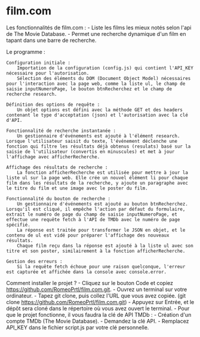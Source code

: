# film.com

Les fonctionnalités de film.com : 
    - Liste les films les mieux notés selon l'api de The Movie Database.
    - Permet une recherche dynamique d'un film en tapant dans une barre de recherche. 

Le programme : 

    Configuration initiale :
        Importation de la configuration (config.js) qui contient l'API_KEY nécessaire pour l'autorisation.
        Sélection des éléments du DOM (Document Object Model) nécessaires pour l'interaction avec la page web, comme la liste ul, le champ de saisie inputNumeroPage, le bouton btnRecherchez et le champ de recherche research.

    Définition des options de requête :
        Un objet options est défini avec la méthode GET et des headers contenant le type d'acceptation (json) et l'autorisation avec la clé d'API.

    Fonctionnalité de recherche instantanée :
        Un gestionnaire d'événements est ajouté à l'élément research. Lorsque l'utilisateur saisit du texte, l'événement déclenche une fonction qui filtre les résultats déjà obtenus (resulats) basé sur la saisie de l'utilisateur (convertis en minuscules) et met à jour l'affichage avec afficherRecherche.

    Affichage des résultats de recherche :
        La fonction afficherRecherche est utilisée pour mettre à jour la liste ul sur la page web. Elle crée un nouvel élément li pour chaque film dans les résultats de la recherche, y ajoute un paragraphe avec le titre du film et une image avec le poster du film.

    Fonctionnalité du bouton de recherche :
        Un gestionnaire d'événements est ajouté au bouton btnRecherchez. Lorsqu'il est cliqué, il empêche l'action par défaut du formulaire, extrait le numéro de page du champ de saisie inputNumeroPage, et effectue une requête fetch à l'API de TMDb avec le numéro de page spécifié.
        La réponse est traitée pour transformer le JSON en objet, et le contenu de ul est vidé pour préparer l'affichage des nouveaux résultats.
        Chaque film reçu dans la réponse est ajouté à la liste ul avec son titre et son poster, similairement à la fonction afficherRecherche.

    Gestion des erreurs :
        Si la requête fetch échoue pour une raison quelconque, l'erreur est capturée et affichée dans la console avec console.error.

Comment installer le projet ?
    - Cliquez sur le bouton Code et copiez https://github.com/RomeoPrtl/film.com.git.
    - Ouvrez un terminal sur votre ordinateur.
    - Tapez git clone, puis collez l'URL que vous avez copiée. (git clone https://github.com/RomeoPrtl/film.com.git) 
    - Appuyez sur Entrée, et le dépôt sera cloné dans le répertoire où vous avez ouvert le terminal.
    - Pour que le projet fonctionne, il vous faudra la clé de API TMDb : 
        - Création d'un compte TMDb (The Movie Database).
        - Demandez la clé API.
        - Remplacez API_KEY dans le fichier script.js par votre clé personnelle. 

    

